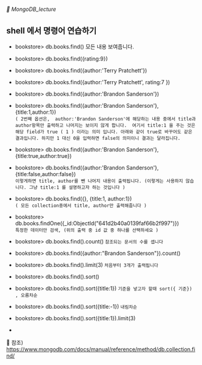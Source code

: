 ###### :cactus:  MongoDB_lecture
## shell 에서 명령어 연습하기

- bookstore> db.books.find()
모든 내용 보여줍니다. 
- bookstore> db.books.find({rating:9})
- bookstore> db.books.find({author:'Terry Pratchett'})
- bookstore> db.books.find({author:'Terry Pratchett', rating:7 })
- bookstore> db.books.find({author:'Brandon Sanderson'})
- bookstore> db.books.find({author:'Brandon Sanderson'}, {title:1,author:1})   
``` ( 2번째 옵션은,  author:'Brandon Sanderson'에 해당하는 내용 중에서 title과 author항목만 출력하고 나머지는 보이지 않게 합니다.  여기서 title:1 을 주는 것은 해당 field가 true ( 1 ) 이라는 의미 입니다. 아래와 같이 true로 바꾸어도 같은 결과입니다. 하지만 1 대신 0을 입력하면 false의 의미이니 결과는 달라집니다.   ```
- bookstore> db.books.find({author:'Brandon Sanderson'}, {title:true,author:true})
- bookstore> db.books.find({author:'Brandon Sanderson'}, {title:false,author:false})     
``` 이렇게하면 title, author를 뺀 나머지 내용이 출력됩니다. (이렇게는 사용하지 않습니다. 그냥 title:1 를 설명하고자 하는 것입니다 ) ```

- bookstore> db.books.find({}, {title:1, author:1})   
```( 모든 collection중에서 title, author만 출력해줍니다 )   ```
- bookstore> db.books.findOne({_id:ObjectId("641d2b40a0139faf66b2f997")})    
  ``` 특정한 데이터만 검색, (위의 출력 중 id 값 중 하나를 선택하세요 ) ```
- bookstore> db.books.find().count()
``` 참조되는 문서의 수를 셉니다 ```
- bookstore> db.books.find({author:"Brandon Sanderson"}).count()
- bookstore> db.books.find().limit(3) 
``` 처음부터 3개가 출력됩니다 ```
- bookstore> db.books.find().sort()
- bookstore> db.books.find().sort({title:1})  ``` 기준을 넣고자 할때 sort({ 기준}) , 오름차순 ```
- bookstore> db.books.find().sort({title:-1}) ``` 내림차순 ``` 
- bookstore> db.books.find().sort({title:1}).limit(3) 
- 



📝 참조)
https://www.mongodb.com/docs/manual/reference/method/db.collection.find/
